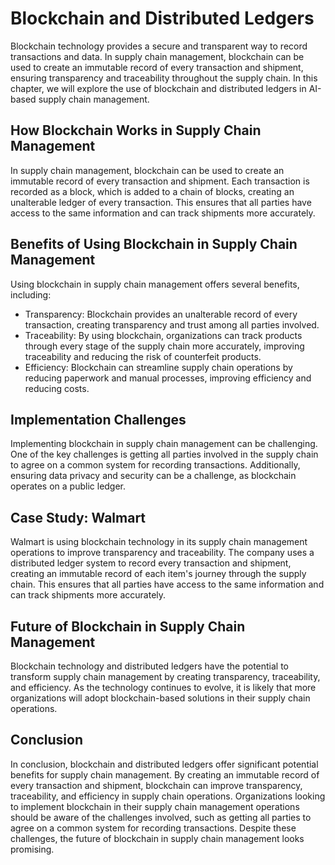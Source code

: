 Blockchain and Distributed Ledgers
=======================================================================================================

Blockchain technology provides a secure and transparent way to record transactions and data. In supply chain management, blockchain can be used to create an immutable record of every transaction and shipment, ensuring transparency and traceability throughout the supply chain. In this chapter, we will explore the use of blockchain and distributed ledgers in AI-based supply chain management.

How Blockchain Works in Supply Chain Management
-----------------------------------------------

In supply chain management, blockchain can be used to create an immutable record of every transaction and shipment. Each transaction is recorded as a block, which is added to a chain of blocks, creating an unalterable ledger of every transaction. This ensures that all parties have access to the same information and can track shipments more accurately.

Benefits of Using Blockchain in Supply Chain Management
-------------------------------------------------------

Using blockchain in supply chain management offers several benefits, including:

* Transparency: Blockchain provides an unalterable record of every transaction, creating transparency and trust among all parties involved.
* Traceability: By using blockchain, organizations can track products through every stage of the supply chain more accurately, improving traceability and reducing the risk of counterfeit products.
* Efficiency: Blockchain can streamline supply chain operations by reducing paperwork and manual processes, improving efficiency and reducing costs.

Implementation Challenges
-------------------------

Implementing blockchain in supply chain management can be challenging. One of the key challenges is getting all parties involved in the supply chain to agree on a common system for recording transactions. Additionally, ensuring data privacy and security can be a challenge, as blockchain operates on a public ledger.

Case Study: Walmart
-------------------

Walmart is using blockchain technology in its supply chain management operations to improve transparency and traceability. The company uses a distributed ledger system to record every transaction and shipment, creating an immutable record of each item's journey through the supply chain. This ensures that all parties have access to the same information and can track shipments more accurately.

Future of Blockchain in Supply Chain Management
-----------------------------------------------

Blockchain technology and distributed ledgers have the potential to transform supply chain management by creating transparency, traceability, and efficiency. As the technology continues to evolve, it is likely that more organizations will adopt blockchain-based solutions in their supply chain operations.

Conclusion
----------

In conclusion, blockchain and distributed ledgers offer significant potential benefits for supply chain management. By creating an immutable record of every transaction and shipment, blockchain can improve transparency, traceability, and efficiency in supply chain operations. Organizations looking to implement blockchain in their supply chain management operations should be aware of the challenges involved, such as getting all parties to agree on a common system for recording transactions. Despite these challenges, the future of blockchain in supply chain management looks promising.
